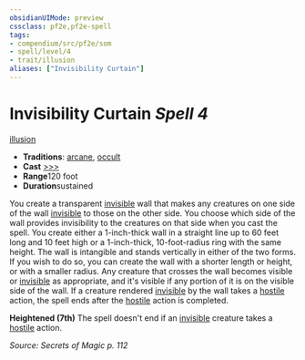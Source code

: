 ```yaml
---
obsidianUIMode: preview
cssclass: pf2e,pf2e-spell
tags:
- compendium/src/pf2e/som
- spell/level/4
- trait/illusion
aliases: ["Invisibility Curtain"]
---
```

# Invisibility Curtain *Spell 4*   
[illusion](../../Rules/traits/illusion.md)  

- **Traditions**: [arcane](../../Rules/traits/arcane.md), [occult](../../Rules/traits/occult.md)
- **Cast** [>>>](../../Rules/core-rulebook/chapter-9-playing-the-game.md#Actions "Three-Action") 
- **Range**120 foot
- **Duration**sustained

You create a transparent [invisible](../../Rules/conditions.md#Invisible) wall that makes any creatures on one side of the wall [invisible](../../Rules/conditions.md#Invisible) to those on the other side. You choose which side of the wall provides invisibility to the creatures on that side when you cast the spell. You create either a 1-inch-thick wall in a straight line up to 60 feet long and 10 feet high or a 1-inch-thick, 10-foot-radius ring with the same height. The wall is intangible and stands vertically in either of the two forms. If you wish to do so, you can create the wall with a shorter length or height, or with a smaller radius. Any creature that crosses the wall becomes visible or [invisible](../../Rules/conditions.md#Invisible) as appropriate, and it's visible if any portion of it is on the visible side of the wall. If a creature rendered [invisible](../../Rules/conditions.md#Invisible) by the wall takes a [hostile](../../Rules/conditions.md#Hostile) action, the spell ends after the [hostile](../../Rules/conditions.md#Hostile) action is completed.

**Heightened (7th)** The spell doesn't end if an [invisible](../../Rules/conditions.md#Invisible) creature takes a [hostile](../../Rules/conditions.md#Hostile) action.

*Source: Secrets of Magic p. 112*
